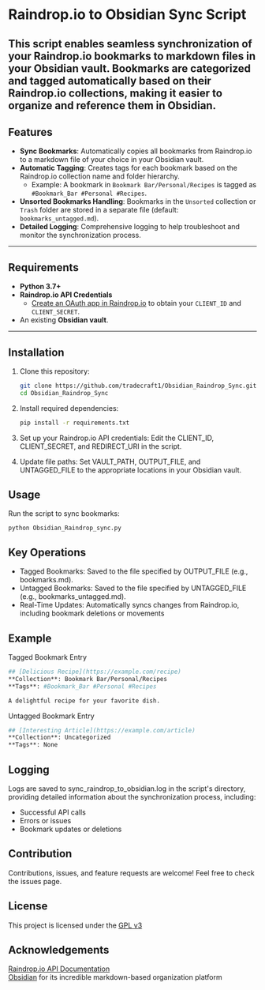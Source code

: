 # Raindrop.io to Obsidian Sync Script

This script enables seamless synchronization of your **Raindrop.io** bookmarks to markdown files in your **Obsidian** vault. Bookmarks are categorized and tagged automatically based on their Raindrop.io collections, making it easier to organize and reference them in Obsidian.
---

## Features

- **Sync Bookmarks**: Automatically copies all bookmarks from Raindrop.io to a markdown file of your choice in your Obsidian vault.
- **Automatic Tagging**: Creates tags for each bookmark based on the Raindrop.io collection name and folder hierarchy.
  - Example: A bookmark in `Bookmark Bar/Personal/Recipes` is tagged as `#Bookmark_Bar #Personal #Recipes`.
- **Unsorted Bookmarks Handling**: Bookmarks in the `Unsorted` collection or `Trash` folder are stored in a separate file (default: `bookmarks_untagged.md`).
- **Detailed Logging**: Comprehensive logging to help troubleshoot and monitor the synchronization process.
---

## Requirements

- **Python 3.7+**
- **Raindrop.io API Credentials**
  - [Create an OAuth app in Raindrop.io](https://app.raindrop.io/settings/integrations) to obtain your `CLIENT_ID` and `CLIENT_SECRET`.
- An existing **Obsidian vault**.

---

## Installation

1. Clone this repository:
   ```bash
   git clone https://github.com/tradecraft1/Obsidian_Raindrop_Sync.git
   cd Obsidian_Raindrop_Sync

2. Install required dependencies:
    ```bash
    pip install -r requirements.txt

3. Set up your Raindrop.io API credentials:
    Edit the CLIENT_ID, CLIENT_SECRET, and REDIRECT_URI in the script.

4. Update file paths:
    Set VAULT_PATH, OUTPUT_FILE, and UNTAGGED_FILE to the appropriate locations in your Obsidian vault.

## Usage
Run the script to sync bookmarks:

    python Obsidian_Raindrop_sync.py

## Key Operations
* Tagged Bookmarks: Saved to the file specified by OUTPUT_FILE (e.g., bookmarks.md).
* Untagged Bookmarks: Saved to the file specified by UNTAGGED_FILE (e.g., bookmarks_untagged.md).
* Real-Time Updates: Automatically syncs changes from Raindrop.io, including bookmark deletions or movements

## Example
Tagged Bookmark Entry
```bash
## [Delicious Recipe](https://example.com/recipe)
**Collection**: Bookmark Bar/Personal/Recipes
**Tags**: #Bookmark_Bar #Personal #Recipes

A delightful recipe for your favorite dish.
```

Untagged Bookmark Entry
```bash
## [Interesting Article](https://example.com/article)
**Collection**: Uncategorized
**Tags**: None
```

## Logging
Logs are saved to sync_raindrop_to_obsidian.log in the script's directory, providing detailed information about the synchronization process, including:
  * Successful API calls
  * Errors or issues
  * Bookmark updates or deletions

## Contribution
Contributions, issues, and feature requests are welcome! Feel free to check the issues page.

## License
This project is licensed under the [GPL v3](https://github.com/tradecraft1/Obsidian/blob/main/LICENSE)

## Acknowledgements
[Raindrop.io API Documentation](https://developer.raindrop.io/)\
[Obsidian](https://obsidian.md/) for its incredible markdown-based organization platform


